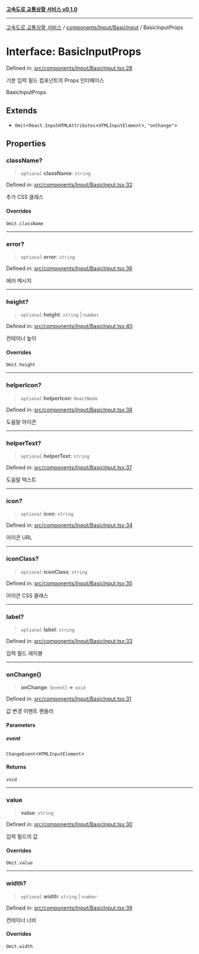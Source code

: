[**고속도로 교통상황 서비스 v0.1.0**](../../../../README.md)

***

[고속도로 교통상황 서비스](../../../../modules.md) / [components/Input/BasicInput](../README.md) / BasicInputProps

# Interface: BasicInputProps

Defined in: [src/components/Input/BasicInput.tsx:28](https://github.com/ksheyon123/road-status-preview/blob/d56258a23fae54155a9cd30000ae39fff6269a67/src/components/Input/BasicInput.tsx#L28)

기본 입력 필드 컴포넌트의 Props 인터페이스

 BasicInputProps

## Extends

- `Omit`\<`React.InputHTMLAttributes`\<`HTMLInputElement`\>, `"onChange"`\>

## Properties

### className?

> `optional` **className**: `string`

Defined in: [src/components/Input/BasicInput.tsx:32](https://github.com/ksheyon123/road-status-preview/blob/d56258a23fae54155a9cd30000ae39fff6269a67/src/components/Input/BasicInput.tsx#L32)

추가 CSS 클래스

#### Overrides

`Omit.className`

***

### error?

> `optional` **error**: `string`

Defined in: [src/components/Input/BasicInput.tsx:36](https://github.com/ksheyon123/road-status-preview/blob/d56258a23fae54155a9cd30000ae39fff6269a67/src/components/Input/BasicInput.tsx#L36)

에러 메시지

***

### height?

> `optional` **height**: `string` \| `number`

Defined in: [src/components/Input/BasicInput.tsx:40](https://github.com/ksheyon123/road-status-preview/blob/d56258a23fae54155a9cd30000ae39fff6269a67/src/components/Input/BasicInput.tsx#L40)

컨테이너 높이

#### Overrides

`Omit.height`

***

### helperIcon?

> `optional` **helperIcon**: `ReactNode`

Defined in: [src/components/Input/BasicInput.tsx:38](https://github.com/ksheyon123/road-status-preview/blob/d56258a23fae54155a9cd30000ae39fff6269a67/src/components/Input/BasicInput.tsx#L38)

도움말 아이콘

***

### helperText?

> `optional` **helperText**: `string`

Defined in: [src/components/Input/BasicInput.tsx:37](https://github.com/ksheyon123/road-status-preview/blob/d56258a23fae54155a9cd30000ae39fff6269a67/src/components/Input/BasicInput.tsx#L37)

도움말 텍스트

***

### icon?

> `optional` **icon**: `string`

Defined in: [src/components/Input/BasicInput.tsx:34](https://github.com/ksheyon123/road-status-preview/blob/d56258a23fae54155a9cd30000ae39fff6269a67/src/components/Input/BasicInput.tsx#L34)

아이콘 URL

***

### iconClass?

> `optional` **iconClass**: `string`

Defined in: [src/components/Input/BasicInput.tsx:35](https://github.com/ksheyon123/road-status-preview/blob/d56258a23fae54155a9cd30000ae39fff6269a67/src/components/Input/BasicInput.tsx#L35)

아이콘 CSS 클래스

***

### label?

> `optional` **label**: `string`

Defined in: [src/components/Input/BasicInput.tsx:33](https://github.com/ksheyon123/road-status-preview/blob/d56258a23fae54155a9cd30000ae39fff6269a67/src/components/Input/BasicInput.tsx#L33)

입력 필드 레이블

***

### onChange()

> **onChange**: (`event`) => `void`

Defined in: [src/components/Input/BasicInput.tsx:31](https://github.com/ksheyon123/road-status-preview/blob/d56258a23fae54155a9cd30000ae39fff6269a67/src/components/Input/BasicInput.tsx#L31)

값 변경 이벤트 핸들러

#### Parameters

##### event

`ChangeEvent`\<`HTMLInputElement`\>

#### Returns

`void`

***

### value

> **value**: `string`

Defined in: [src/components/Input/BasicInput.tsx:30](https://github.com/ksheyon123/road-status-preview/blob/d56258a23fae54155a9cd30000ae39fff6269a67/src/components/Input/BasicInput.tsx#L30)

입력 필드의 값

#### Overrides

`Omit.value`

***

### width?

> `optional` **width**: `string` \| `number`

Defined in: [src/components/Input/BasicInput.tsx:39](https://github.com/ksheyon123/road-status-preview/blob/d56258a23fae54155a9cd30000ae39fff6269a67/src/components/Input/BasicInput.tsx#L39)

컨테이너 너비

#### Overrides

`Omit.width`
